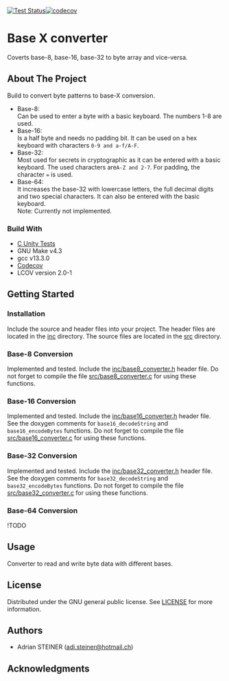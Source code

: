 [![Test Status](https://github.com/steinerAdi/baseX-Converter/actions/workflows/ci.yml/badge.svg)](https://github.com/steinerAdi/baseX-Converter/actions/workflows/ci.yml)[![codecov](https://codecov.io/gh/steinerAdi/baseX-Converter/graph/badge.svg?token=NNY8ENLEP7)](https://codecov.io/gh/steinerAdi/baseX-Converter)

# Base X converter

Coverts base-8, base-16, base-32 to byte array and vice-versa. 

## About The Project

Build to convert byte patterns to base-X conversion.
- Base-8:   
Can be used to enter a byte with a basic keyboard.
The numbers 1-8 are used.
- Base-16:   
Is a half byte and needs no padding bit.
It can be used on a hex keyboard with characters ``0-9 and a-f/A-F``. 
- Base-32:   
Most used for secrets in cryptographic as it can be entered with a basic keyboard.
The used characters are``A-Z and 2-7``.
For padding, the character ``=`` is used.
- Base-64:   
It increases the base-32 with lowercase letters, the full decimal digits and two special characters.
It can also be entered with the basic keyboard.   
Note: Currently not implemented.

### Build With
- [C Unity Tests](https://github.com/ThrowTheSwitch/Unity)
- GNU Make v4.3
- gcc v13.3.0
- [Codecov](https://about.codecov.io/)
- LCOV version 2.0-1

## Getting Started

### Installation
Include the source and header files into your project.
The header files are located in the [inc](inc/) directory.
The source files are located in the [src](src/) directory.

### Base-8 Conversion
Implemented and tested.
Include the [inc/base8_converter.h](inc/base8_converter.h) header file.
Do not forget to compile the file [src/base8_converter.c](src/base8_converter.c) for using these functions.

### Base-16 Conversion
Implemented and tested.
Include the [inc/base16_converter.h](inc/base16_converter.h) header file.
See the doxygen comments for ``base16_decodeString`` and ``base16_encodeBytes`` functions.
Do not forget to compile the file [src/base16_converter.c](src/base16_converter.c) for using these functions.

### Base-32 Conversion
Implemented and tested.
Include the [inc/base32_converter.h](inc/base32_converter.h) header file.
See the doxygen comments for ``base32_decodeString`` and ``base32_encodeBytes`` functions.
Do not forget to compile the file [src/base32_converter.c](src/base32_converter.c) for using these functions.

### Base-64 Conversion
!TODO

## Usage
Converter to read and write byte data with different bases.

## License
Distributed under the GNU general public license.
See [LICENSE](LICENSE) for more information.

## Authors
- Adrian STEINER (adi.steiner@hotmail.ch)

## Acknowledgments
